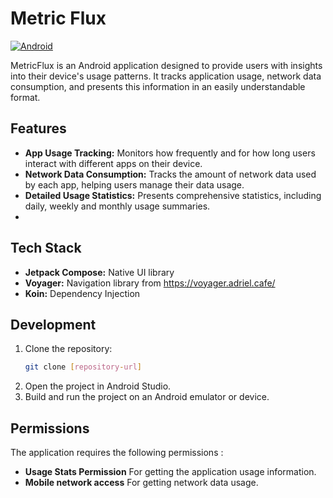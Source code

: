# Metric Flux

[![Android](https://img.shields.io/badge/Android-3DDC84?style=for-the-badge&logo=android&logoColor=white)](https://www.android.com)

MetricFlux is an Android application designed to provide users with insights into their device's usage patterns. It tracks application usage, network data consumption, and presents this information in an easily understandable format.

## Features

-   **App Usage Tracking:** Monitors how frequently and for how long users interact with different apps on their device.
-   **Network Data Consumption:** Tracks the amount of network data used by each app, helping users manage their data usage.
-   **Detailed Usage Statistics:** Presents comprehensive statistics, including daily, weekly and monthly usage summaries.
-   

## Tech Stack

-   **Jetpack Compose:** Native UI library
-   **Voyager:** Navigation library from https://voyager.adriel.cafe/
-   **Koin:** Dependency Injection


## Development

1. Clone the repository: 
   ```bash 
   git clone [repository-url]
   ```
2. Open the project in Android Studio.
3. Build and run the project on an Android emulator or device.

## Permissions

The application requires the following permissions :

*   **Usage Stats Permission** For getting the application usage information.
*   **Mobile network access** For getting network data usage.
